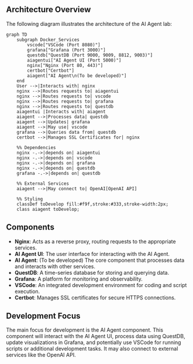 ## Architecture Overview

The following diagram illustrates the architecture of the AI Agent lab:

```mermaid
graph TD
    subgraph Docker_Services
        vscode["VSCode (Port 8080)"]
        grafana["Grafana (Port 3000)"]
        questdb["QuestDB (Port 9000, 9009, 8812, 9003)"]
        aiagentui["AI Agent UI (Port 5000)"]
        nginx["Nginx (Port 80, 443)"]
        certbot["Certbot"]
        aiagent["AI Agent\n(To be developed)"]
    end
    User -->|Interacts with| nginx
    nginx -->|Routes requests to| aiagentui
    nginx -->|Routes requests to| vscode
    nginx -->|Routes requests to| grafana
    nginx -->|Routes requests to| questdb
    aiagentui |Interacts with| aiagent
    aiagent -->|Processes data| questdb
    aiagent -->|Updates| grafana
    aiagent -->|May use| vscode
    grafana -->|Queries data from| questdb
    certbot -->|Manages SSL Certificates for| nginx
    
    %% Dependencies
    nginx -.->|depends on| aiagentui
    nginx -.->|depends on| vscode
    nginx -.->|depends on| grafana
    nginx -.->|depends on| questdb
    grafana -.->|depends on| questdb
    
    %% External Services
    aiagent -->|May connect to| OpenAI[OpenAI API]
    
    %% Styling
    classDef toDevelop fill:#f9f,stroke:#333,stroke-width:2px;
    class aiagent toDevelop;
```

## Components

- **Nginx**: Acts as a reverse proxy, routing requests to the appropriate services.
- **AI Agent UI**: The user interface for interacting with the AI Agent.
- **AI Agent**: (To be developed) The core component that processes data and interacts with other services.
- **QuestDB**: A time-series database for storing and querying data.
- **Grafana**: A platform for monitoring and observability.
- **VSCode**: An integrated development environment for coding and script execution.
- **Certbot**: Manages SSL certificates for secure HTTPS connections.

## Development Focus

The main focus for development is the AI Agent component. This component will interact with the AI Agent UI, process data using QuestDB, update visualizations in Grafana, and potentially use VSCode for running scripts or additional development tasks. It may also connect to external services like the OpenAI API.

